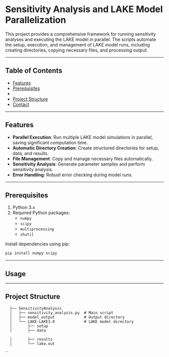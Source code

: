 # Sensitivity Analysis and LAKE Model Parallelization

This project provides a comprehensive framework for running sensitivity analyses and executing the LAKE model in parallel. The scripts automate the setup, execution, and management of LAKE model runs, including creating directories, copying necessary files, and processing output.

---

## Table of Contents
- [Features](#features)
- [Prerequisites](#prerequisites)
- 
- [Project Structure](#project-structure)
- [Contact](#contact)

---

## Features
- **Parallel Execution**: Run multiple LAKE model simulations in parallel, saving significant computation time.
- **Automatic Directory Creation**: Create structured directories for setup, data, and results.
- **File Management**: Copy and manage necessary files automatically.
- **Sensitivity Analysis**: Generate parameter samples and perform sensitivity analysis.
- **Error Handling**: Robust error checking during model runs.

---

## Prerequisites

1. Python 3.x
2. Required Python packages:
   - `numpy`
   - `scipy`
   - `multiprocessing`
   - `shutil`

Install dependencies using pip:
```bash
pip install numpy scipy

```

---

## Usage

---

## Project Structure
```
  ├── SensitivityAnalysis
  │   ├── sensitivity_analysis.py  # Main script
  │   ├── model_output             # Output directory
  │   └── LAKE-LAKE3.0             # LAKE model directory
  │       ├── setup
  │       ├── data

  │       ├── results
  │       └── lake.out
   ```
``
